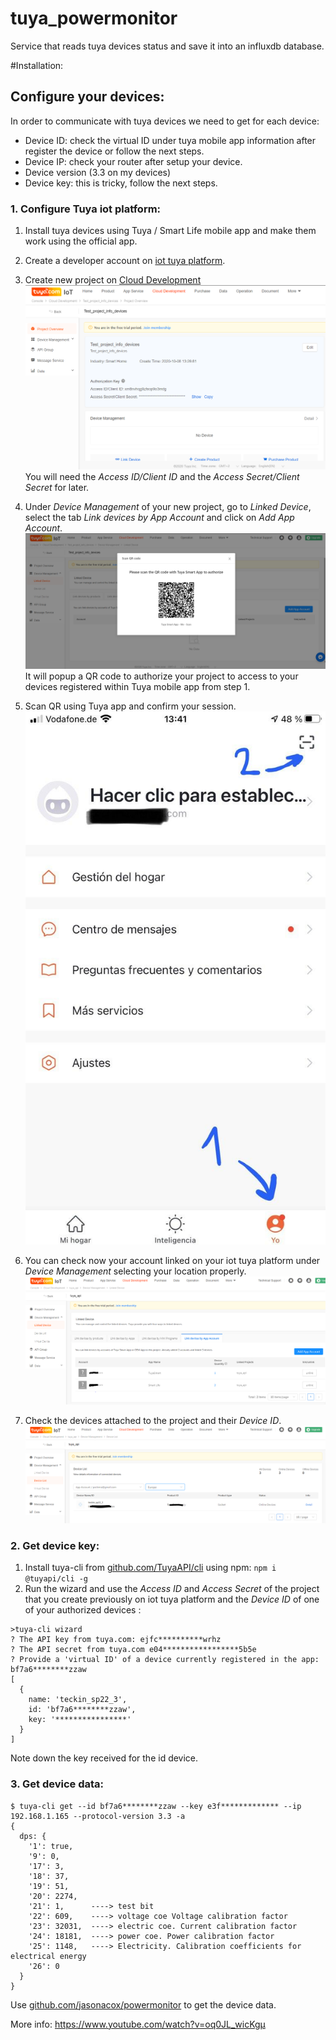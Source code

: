 # tuya_powermonitor
Service that reads tuya devices status and save it into an influxdb database.

#Installation:

## Configure your devices:

In order to communicate with tuya devices we need to get for each device:
* Device ID: check the virtual ID under tuya mobile app information after register the device or follow the next steps.
* Device IP: check your router after setup your device.
* Device version (3.3 on my devices)
* Device key: this is tricky, follow the next steps.


### 1. Configure Tuya iot platform:

1. Install tuya devices using Tuya / Smart Life mobile app and make them work using the official app.

2. Create a developer account on [iot tuya platform](https://iot.tuya.com/).

3. Create new project on [Cloud Development](https://iot.tuya.com/cloud/)
![Cloud_development](imges/Cloud_development.PNG)
You will need the _Access ID/Client ID_ and the _Access Secret/Client Secret_ for later.

4. Under _Device Management_ of your new project, go to _Linked Device_, select the tab _Link devices by App Account_ and click on _Add App Account_.
![linked_devices](imges/linked_devices.PNG)
It will popup a QR code to authorize your project to access to your devices registered within Tuya mobile app from step 1.

5. Scan QR using Tuya app and confirm your session.
![scan_qr](imges/scan_qr.jpg)

6. You can check now your account linked on your iot tuya platform under _Device Management_ selecting your location properly.
![linked_devices_result](imges/linked_devices_result.PNG)

7. Check the devices attached to the project and their _Device ID_.
![linked_devices_result](imges/device_details.PNG)


### 2. Get device key:

1. Install tuya-cli from [github.com/TuyaAPI/cli](https://github.com/TuyaAPI/cli) using npm:
`npm i @tuyapi/cli -g`
2. Run the wizard and use the _Access ID_ and _Access Secret_ of the project that you create previously on iot tuya platform and the _Device ID_ of one of your authorized devices :
```console
>tuya-cli wizard
? The API key from tuya.com: ejfc**********wrhz
? The API secret from tuya.com e04*****************5b5e
? Provide a 'virtual ID' of a device currently registered in the app: bf7a6********zzaw
[
  {
    name: 'teckin_sp22_3',
    id: 'bf7a6********zzaw',
    key: '****************'
  }
]
```
Note down the key received for the id device.

### 3. Get device data:

```console
$ tuya-cli get --id bf7a6********zzaw --key e3f************* --ip 192.168.1.165 --protocol-version 3.3 -a
{
  dps: {
    '1': true,
    '9': 0,
    '17': 3,
    '18': 37,
    '19': 51,
    '20': 2274,
    '21': 1,      ----> test bit
    '22': 609,    ----> voltage coe Voltage calibration factor
    '23': 32031,  ----> electric coe. Current calibration factor
    '24': 18181,  ----> power coe. Power calibration factor
    '25': 1148,   ----> Electricity. Calibration coefficients for electrical energy
    '26': 0
  }
}
```


Use [github.com/jasonacox/powermonitor](https://github.com/jasonacox/powermonitor) to get the device data.


More info: https://www.youtube.com/watch?v=oq0JL_wicKgµ
